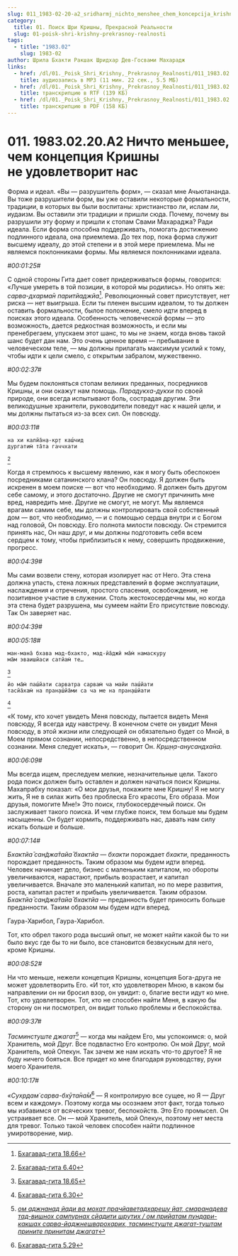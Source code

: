 ```yaml
---
slug: 011_1983-02-20-a2_sridharmj_nichto_menshee_chem_koncepcija_krishny_ne_udovletvorit_nas
category:
  title: 01. Поиск Шри Кришны, Прекрасной Реальности
  slug: 01-poisk-shri-krishny-prekrasnoy-realnosti
tags:
  - title: "1983.02"
    slug: 1983-02
author: Шрила Бхакти Ракшак Шридхар Дев-Госвами Махарадж
links:
  - href: /dl/01._Poisk_Shri_Krishny,_Prekrasnoy_Realnosti/011_1983.02.20.A2_SridharMj_Nichto_menshee_chem_koncepcija_Krishny_ne_udovletvorit_nas.mp3
    title: аудиозапись в MP3 (11 мин. 22 сек., 5.5 МБ)
  - href: /dl/01._Poisk_Shri_Krishny,_Prekrasnoy_Realnosti/011_1983.02.20.A2_SridharMj_Nichto_menshee_chem_koncepcija_Krishny_ne_udovletvorit_nas.rtf
    title: транскрипцию в RTF (139 КБ)
  - href: /dl/01._Poisk_Shri_Krishny,_Prekrasnoy_Realnosti/011_1983.02.20.A2_SridharMj_Nichto_menshee_chem_koncepcija_Krishny_ne_udovletvorit_nas.pdf
    title: транскрипцию в PDF (158 КБ)
---
```


# 011. 1983.02.20.A2 Ничто меньшее, чем концепция Кришны не удовлетворит нас

Форма и идеал. «Вы — разрушитель форм», — сказал мне Ачьютананда. Вы тоже разрушители форм, вы уже оставили некоторые формальности, традиции, в которых вы были воспитаны: христианство ли, ислам ли, иудаизм. Вы оставили эти традиции и пришли сюда. Почему, почему вы разрушили эту форму и пришли к стопам Свами Махараджа? Ради идеала. Если форма способна поддерживать, помогать достижению подлинного идеала, она приемлема. До тех пор, пока форма служит высшему идеалу, до этой степени и в этой мере приемлема. Мы не являемся поклонниками формы. Мы являемся поклонниками идеала.

*#00:01:25#*

С одной стороны Гита дает совет придерживаться формы, говорится: «Лучше умереть в той позиции, в которой мы родились». Но опять же: *сарва-дхарма̄н паритйаджйа*[^_ftn1]. Революционный совет присутствует, нет риска — нет выигрыша. Если ты пленен высшим идеалом, то ты должен оставить формальности, былое положение, смело идти вперед в поисках этого идеала. Особенность человеческой формы — это возможность, дается редкостная возможность, и если мы пренебрегаем, упускаем этот шанс, то мы не знаем, когда вновь такой шанс будет дан нам. Это очень ценное время — пребывание в человеческом теле, — мы должны прилагать максимум усилий к тому, чтобы идти к цели смело, с открытым забралом, мужественно.

*#00:02:37#*

Мы будем поклоняться стопам великих преданных, посредников Кришны, и они окажут нам помощь. *Парадукха-дукхи* по своей природе, они всегда испытывают боль, сострадая другим. Эти великодушные хранители, руководители поведут нас к нашей цели, и мы должны пытаться из-за всех сил. Он повсюду.

*#00:03:11#*

    на хи калйа̄н̣а-кр̣т каш́чид
    дургатим̇ та̄та гаччхати
[^_ftn2]

Когда я стремлюсь к высшему явлению, как я могу быть обеспокоен посредниками сатанинского клана? Он повсюду. Я должен быть искренен в моем поиске — вот что необходимо. Я должен быть другом себе самому, и этого достаточно. Другие не смогут причинить мне вред, навредить мне. Другие не смогут, не могут. Мы являемся врагами самим себе, мы должны контролировать свой собственный дом — вот, что необходимо, — и с помощью сердца внутри и с Богом над головой, Он повсюду. Его полнота милости повсюду. Он стремится принять нас, Он наш друг, и мы должны подготовить себя всем сердцем к тому, чтобы приблизиться к нему, совершить продвижение, прогресс.

*#00:04:39#*

Мы сами возвели стену, которая изолирует нас от Него. Эта стена должна упасть, стена ложных представлений в форме эксплуатации, наслаждения и отречения, простого спасения, освобождения, не позитивное участие в служении. Столь жестокосердечны мы, но когда эта стена будет разрушена, мы сумеем найти Его присутствие повсюду. Так Он заверяет нас.

*#00:04:39#*

*#00:05:18#*

    ман-мана̄ бхава мад-бхакто, мад-йа̄джӣ ма̄м̇ намаскуру
    ма̄м эваишйаси сатйам̇ те…
[^_ftn3]

    йо ма̄м̇ паш́йати сарватра сарвам̇ ча майи паш́йати
    тасйа̄хам̇ на пран̣аш́йа̄ми са ча ме на пран̣аш́йати
[^_ftn4]

«К тому, кто хочет увидеть Меня повсюду, пытается видеть Меня повсюду, Я всегда иду навстречу. В конечном счете он увидит Меня повсюду, в этой жизни или следующей он обязательно будет со Мной, в Моем прямом сознании, непосредственно, в непосредственном сознании. Меня следует искать», — говорит Он. *Кр̣ш̣н̣а-анусандха̄на.*

*#00:06:09#*

Мы всегда ищем, преследуем мелкие, незначительные цели. Такого рода поиск должен быть оставлен и должен начаться поиск Кришны. Махапрабху показал: «О мои друзья, покажите мне Кришну! Я не могу жить, Я не в силах жить без проблеска Его красоты, Его образа. Мои друзья, помогите Мне!» Это поиск, глубокосердечный поиск. Он заслуживает такого поиска. И чем глубже поиск, тем больше мы будем насыщенны. Он будет кормить, поддерживать нас, давать нам силу искать больше и больше.

*#00:07:14#*

*Бхактйа̄ сан̃джа̄тайа̄ бхактйа* — *бхакти* порождает *бхакти*, преданность порождает преданность. Таким образом мы будем идти вперед. Человек начинает дело, бизнес с маленьким капиталом, но обороты увеличиваются, нарастают, прибыль возрастает, и капитал увеличивается. Вначале это маленький капитал, но по мере развития, роста, капитал растет и прибыль увеличивается. Таким образом. *Бхактйа̄ сан̃джа̄тайа̄ бхактйа* — преданность будет приносить больше преданности. Таким образом мы будем идти вперед.

Гаура-Харибол, Гаура-Харибол.

Тот, кто обрел такого рода высший опыт, не может найти какой бы то ни было вкус где бы то ни было, все становится безвкусным для него, кроме Кришны.

*#00:08:52#*

Ни что меньше, нежели концепция Кришны, концепция Бога-друга не может удовлетворить Его. «И тот, кто удовлетворен Мною, в каком бы направлении он ни бросил взор, он увидит: о, благие вести идут ко мне. Тот, кто удовлетворен. Тот, кто не способен найти Меня, в какую бы сторону он ни посмотрел, он видит только проблемы и беспокойства.

*#00:09:37#*

*Тасминстуште джагат*[^_ftn5] — когда мы найдем Его, мы успокоимся: о, мой Хранитель, мой Друг. Все подвластно Его контролю. Он мой Друг, мой Хранитель, мой Опекун. Так зачем же нам искать что-то другое? Я не буду ничего бояться. Все придет ко мне благодаря руководству, руки моего Хранителя.

*#00:10:17#*

*«Сухр̣дам̇ сарва-бхӯта̄на̄м̇*[^_ftn6] — Я контролирую все сущее, но Я — Друг всем и каждому». Поэтому когда мы осознаем этот факт, тогда только мы избавимся от всяческих тревог, беспокойств. Это Его промысел. Он устраивает все. Он — мой Хранитель, мой Опекун, поэтому нет места для тревог. Только такой человек способен найти подлинное умиротворение, мир.



[^_ftn1]: [Бхагавад-гита 18.66](../notes/bhagavad-gita/bhagavad-gita-18-66.md)

[^_ftn2]: [Бхагавад-гита 6.40](../notes/bhagavad-gita/bhagavad-gita-6-40.md)

[^_ftn3]: [Бхагавад-гита 18.65](../notes/bhagavad-gita/bhagavad-gita-18-65.md)

[^_ftn4]: [Бхагавад-гита 6.30](../notes/bhagavad-gita/bhagavad-gita-6-30.md)

[^_ftn5]: [*ом аджнанад йади ва мохат прачйаветадхарешу йат, смаранадева тад-вишнох сампурнах сйадити шрутих / ом прийатам пундари-какшах сарва-йаджнешварохарих, тасминстуште джагат-туштам прините принитам джагат*](../notes/shloka/om-adzhnanad-jadi-va-mohat.md)

[^_ftn6]: [Бхагавад-гита 5.29](../notes/bhagavad-gita/bhagavad-gita-5-29.md)
